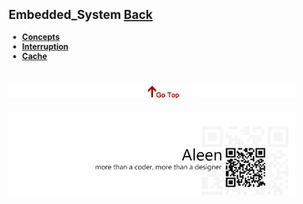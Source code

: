## Embedded_System	[Back](./../Readme.md)
- [**Concepts**](./concept/concept.md)
- [**Interruption**](./interruption/interruption.md)
- [**Cache**](./cache/cache.md)

<a href="#" style="left:200px;"><img src="./../pic/gotop.png"></a>
=====
<a href="http://aleen42.github.io/" target="_blank" ><img src="./../pic/tail.gif"></a>

